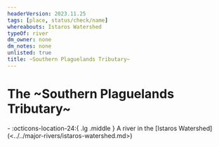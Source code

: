```yaml
---
headerVersion: 2023.11.25
tags: [place, status/check/name]
whereabouts: Istaros Watershed
typeOf: river
dm_owner: none
dm_notes: none
unlisted: true
title: ~Southern Plaguelands Tributary~
---
```

# The ~Southern Plaguelands Tributary~
<div class="grid cards ext-narrow-margin ext-one-column" markdown>
-    :octicons-location-24:{ .lg .middle } A river in the [Istaros Watershed](<../../major-rivers/istaros-watershed.md>)  
</div>


